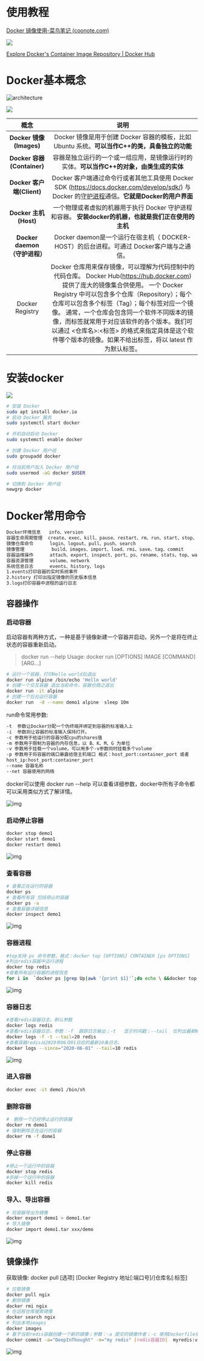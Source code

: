 

# 使用教程
[Docker 镜像使用-菜鸟笔记 (coonote.com)](https://www.coonote.com/docker/docker-image-usage.html)

![](./photo/1.png)



[Explore Docker's Container Image Repository | Docker Hub](https://hub.docker.com/search?q=)

# Docker基本概念

![architecture](./photo/architecture-1682607631002-15.svg)

![](./photo/2.png)

|             概念              |                             说明                             |
| :---------------------------: | :----------------------------------------------------------: |
|    **Docker 镜像(Images)**    | Docker 镜像是用于创建 Docker 容器的模板，比如 Ubuntu 系统。**可以当作C++的类，具备独立的功能** |
|  **Docker 容器(Container)**   | 容器是独立运行的一个或一组应用，是镜像运行时的实体。**可以当作C++的对象，由类生成的实体** |
|   **Docker 客户端(Client)**   | Docker 客户端通过命令行或者其他工具使用 Docker SDK (https://docs.docker.com/develop/sdk/) 与 Docker 的[守护进程](https://www.coonote.com/cplusplus-note/linux-daemons.html)通信。**它就是Docker的用户界面** |
|     **Docker 主机(Host)**     | 一个物理或者虚拟的机器用于执行 Docker 守护进程和容器。 **安装docker的机器，也就是我们正在使用的主机** |
| **Docker daemon（守护进程）** | Docker daemon是一个运行在宿主机（ DOCKER-HOST）的后台进程。可通过 Docker客户端与之通信。 |
|        Docker Registry        | Docker 仓库用来保存镜像，可以理解为代码控制中的代码仓库。 Docker Hub(https://hub.docker.com) 提供了庞大的镜像集合供使用。 一个 Docker Registry 中可以包含多个仓库（Repository）；每个仓库可以包含多个标签（Tag）；每个标签对应一个镜像。 通常，一个仓库会包含同一个软件不同版本的镜像，而标签就常用于对应该软件的各个版本。我们可以通过 <仓库名>:<标签> 的格式来指定具体是这个软件哪个版本的镜像。如果不给出标签，将以 latest 作为默认标签。 |

# 安装docker

![](./photo/3.png)

```bash
# 安装 Docker
sudo apt install docker.io
# 启动 Docker 服务
sudo systemctl start docker

# 开机自动启动 Docker
sudo systemctl enable docker

# 创建 Docker 用户组
sudo groupadd docker

# 将当前用户加入 Docker 用户组
sudo usermod -aG docker $USER

# 切换到 Docker 用户组
newgrp docker
```

# Docker常用命令

```bash
Docker环境信息   info、version
容器生命周期管理  create、exec、kill、pause、restart、rm、run、start、stop、unpause
镜像仓库命令      login、logout、pull、push、search
镜像管理          build、images、import、load、rmi、save、tag、commit
容器运维操作      attach、export、inspect、port、ps、rename、stats、top、wait、cp、diff、update
容器资源管理      volume、network
系统信息日志      events、history、logs
1.events打印容器的实时系统事件
2.history 打印出指定镜像的历史版本信息
3.logs打印容器中进程的运行日志
```

## 容器操作

### 启动容器

启动容器有两种方式，一种是基于镜像新建一个容器并启动，另外一个是将在终止状态的容器重新启动。

> docker run --help
> Usage: docker run [OPTIONS] IMAGE [COMMAND] [ARG…]

```bash
# 运行一个容器，打印Hello world后退出
docker run alpine /bin/echo 'Hello world'
# 创建一个交互容器 退出当前命令，容器也随之退出
docker run -it alpine
# 创建一个后台运行容器
docker run  -d --name demo1 alpine  sleep 10m
```

run命令常用参数:

```bash
-t  参数让Docker分配一个伪终端并绑定到容器的标准输入上
-i  参数则让容器的标准输入保持打开。
-c 参数用于给运行的容器分配cpu的shares值
-m 参数用于限制为容器的内存信息，以 B、K、M、G 为单位
-v 参数用于挂载一个volume，可以用多个-v参数同时挂载多个volume
-p 参数用于将容器的端口暴露给宿主机端口 格式：host_port:container_port 或者
host_ip:host_port:container_port
--name 容器名称
--net 容器使用的网络
```

docker可以使用 docker run --help 可以查看详细参数，docker中所有子命令都可以采用类似方式了解详情。

![img](./photo/4465825829758155604.png)

### 启动停止容器

```bash
docker stop demo1
docker start demo1
docker restart demo1
```

![img](./photo/722150363256505358.png)

### 查看容器

```bash
# 查看正在运行的容器
docker ps
# 查看所有容 包括停止的容器
docker ps -a
# 查看容器详细信息
docker inspect demo1
```

![img](./photo/5001603941608011782.png)

### 容器进程

```bash
#top支持 ps 命令参数，格式：docker top [OPTIONS] CONTAINER [ps OPTIONS]
#列出redis容器中运行进程
docker top redis
#查看所有运行容器的进程信息
for i in  `docker ps |grep Up|awk '{print $1}'`;do echo \ &&docker top $i; done
```

![img](./photo/5573733724603017935.png)

### 容器日志

```bash
#查看redis容器日志，默认参数
docker logs redis
#查看redis容器日志，参数：-f  跟踪日志输出；-t   显示时间戳；--tail  仅列出最新N条容器日志；
docker logs -f -t --tail=20 redis
#查看容器redis从2020年06月01日后的最新10条日志。
docker logs --since="2020-06-01" --tail=10 redis
```

![img](./photo/8103715570088941301.png)

### 进入容器

```bash
docker exec -it demo1 /bin/sh
```

### 删除容器

```bash
#　删除一个已经停止运行的容器
docker rm demo1
# 强制删除正在运行的容器
docker rm -f dome1
```

### 停止容器

```bash
#停止一个运行中的容器
docker stop redis
#杀掉一个运行中的容器
docker kill redis
```

### 导入、导出容器

```bash
# 将容器导出为镜像
docker export demo1 > demo1.tar
# 导入镜像
docker import demo1.tar xxx/demo
```

![img](./photo/3167122898973259626.png)

## 镜像操作

获取镜像: docker pull [选项] [Docker Registry 地址[:端口号]/]仓库名[:标签]

```bash
# 拉取镜像
docker pull ngix
# 删除镜像
docker rmi ngix
# 在远程仓库搜索镜像
docker search ngix
# 列出本地images
docker images
# 基于当前redis容器创建一个新的镜像；参数：-a 提交的镜像作者；-c 使用Dockerfile指令来创建镜像；-m :提交时的说明文字；-p :在commit时，将容器暂停
docker commit -a="DeepInThought" -m="my redis" [redis容器ID]  myredis:v1.1
```

![img](./photo/3505407808930852399.png)
